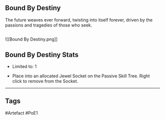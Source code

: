 ## Bound By Destiny
The future weaves ever forward, twisting into itself forever,
driven by the passions and tragedies of those who seek.
##
![[Bound By Destiny.png]]
## Bound By Destiny Stats
- Limited to: 1

- Place into an allocated Jewel Socket on the Passive Skill Tree. Right click to remove from the Socket.


---
## Tags
#Artefact
#PoE1